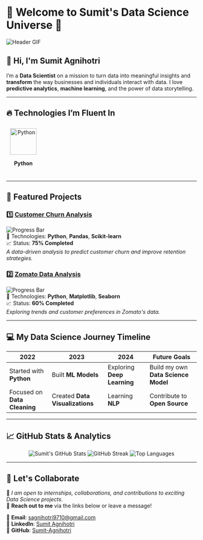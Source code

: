 # 🌟 **Welcome to Sumit's Data Science Universe** 🌟
![Header GIF](https://your-gif-link.com) 

## 👋 **Hi, I'm Sumit Agnihotri**  
I’m a **Data Scientist** on a mission to turn data into meaningful insights and **transform** the way businesses and individuals interact with data. I love **predictive analytics**, **machine learning**, and the power of data storytelling.

---

## 🔥 **Technologies I’m Fluent In**

<p align="center">
  <div style="display: inline-block; text-align: center; margin: 10px;">
    <img src="https://cdn.jsdelivr.net/gh/devicons/devicon/icons/python/python-original.svg" alt="Python" width="70" height="70" style="transition: all 0.3s ease;" onmouseover="this.style.transform='scale(1.2)';" onmouseout="this.style.transform='scale(1)';"/>
    <p><b>Python</b></p>
  </div>
  <!-- Add more skills with similar interactive style -->
</p>

---

## 🚀 **Featured Projects**

### 1️⃣ **[Customer Churn Analysis](https://github.com/Sumit-Agnihotri/Customer-Churn-Analysis)**
![Progress Bar](https://progress-bar-image-link.com)  
🔧 Technologies: **Python**, **Pandas**, **Scikit-learn**  
📈 Status: **75% Completed**  
*A data-driven analysis to predict customer churn and improve retention strategies.*

### 2️⃣ **[Zomato Data Analysis](https://github.com/Sumit-Agnihotri/Zomato-Data-Analysis)**
![Progress Bar](https://progress-bar-image-link.com)  
🔧 Technologies: **Python**, **Matplotlib**, **Seaborn**  
📈 Status: **60% Completed**  
*Exploring trends and customer preferences in Zomato's data.*

---

## 💻 **My Data Science Journey Timeline**  
| **2022** | **2023** | **2024** | **Future Goals** |
|----------|----------|----------|------------------|
| Started with **Python** | Built **ML Models** | Exploring **Deep Learning** | Build my own **Data Science Model** |
| Focused on **Data Cleaning** | Created **Data Visualizations** | Learning **NLP** | Contribute to **Open Source** |

---

## 📈 **GitHub Stats & Analytics**

<p align="center">
  <img src="https://github-readme-stats.vercel.app/api?username=Sumit-Agnihotri&show_icons=true&theme=tokyonight" alt="Sumit's GitHub Stats" />
  <img src="https://github-readme-streak-stats.herokuapp.com/?user=Sumit-Agnihotri&theme=tokyonight" alt="GitHub Streak" />
  <img src="https://github-readme-stats.vercel.app/api/top-langs/?username=Sumit-Agnihotri&layout=compact&theme=tokyonight" alt="Top Languages" />
</p>

---

## 💬 **Let's Collaborate**
🚀 *I am open to internships, collaborations, and contributions to exciting Data Science projects.*  
💬 **Reach out to me** via the links below or leave a message!

📧 **Email**: [sagnihotri9710@gmail.com](mailto:sagnihotri9710@gmail.com)  
🔗 **LinkedIn**: [Sumit Agnihotri](https://www.linkedin.com/in/sumit-agnihotri/)  
🔗 **GitHub**: [Sumit-Agnihotri](https://github.com/Sumit-Agnihotri)  
